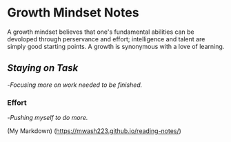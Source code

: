# Growth Mindset Notes
A growth mindset believes that one's fundamental abilities can be devoloped through perservance and effort; intelligence and talent are simply good starting points. A growth is synonymous with a love of learning.
## *Staying on Task*
-*Focusing more on work needed to be finished.*
### Effort
-*Pushing myself to do more.*

(My Markdown) 
(https://mwash223.github.io/reading-notes/)
